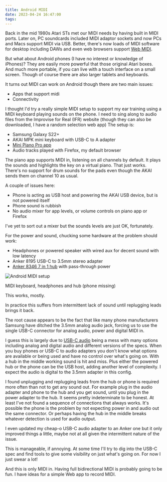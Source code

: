 ```yaml
---
title: Android MIDI
date: 2023-04-24 16:47:00
tags:
---
```


Back in the mid 1980s Atari STs met our MIDI needs by having built in MIDI ports. Later on, PC soundcards included MIDI adaptor sockets and now PCs and Macs support MIDI via USB. Better, there's now loads of MIDI software for desktop including DAWs and even web browsers support [Web MIDI](https://developer.mozilla.org/en-US/docs/Web/API/Web_MIDI_API). 

But what about Android phones (I have no interest or knowledge of iPhones)? They are easily more powerful that those original Atari boxes. And much more portable, if you can live with a touch interface on a small screen. Though of course there are also larger tablets and keyboards.

It turns out MIDI can work on Android though there are two main issues:

- Apps that support midi
- Connectivity

I thought I'd try a really simple MIDI setup to support my ear training using a MIDI keyboard playing sounds on the phone. I need to sing along to audio files from the Improvise for Real (IFR) website (though they can also be downloaded, I have a random selection web app) The setup is: 

- Samsung Galaxy S22+
- AKAI MPK mini keyboard with USB-C to A adapter
- [Mini Piano Pro app](https://play.google.com/store/apps/details?id=umito.android.minipiano_pro&pli=1)
- Audio tracks played with Firefox, my default browser

The piano app supports MIDI in, listening on all channels by default. It plays the sounds and highlights the key on a virtual piano. That just works. There's no support for drum sounds for the pads even though the AKAI sends them on channel 10 as usual.

A couple of issues here:

- Phone is acting as USB host and powering the AKAI USB device, but is not powered itself
- Phone sound is rubbish
- No audio mixer for app levels, or volume controls on piano app or Firefox

I've yet to sort out a mixer but the sounds levels are just OK, fortunately.

For the power and sound, chucking some hardware at the problem should work: 

- Headphones or powered speaker with wired aux for decent sound with low latency
- Anker 8195 USB-C to 3.5mm stereo adapter 
- [Anker 8346 7 in 1 hub](https://www.anker.com/uk/products/a8346) with pass-through power

![Android MIDI setup](/images/android-midi.jpg)
<figcaption>MIDI keyboard, headphones and hub (phone missing)</figcaption>

This works, mostly.

In practice this suffers from intermittent lack of sound until replugging leads brings it back.

The root cause appears to be the fact that like many phone manufacturers Samsung have ditched the 3.5mm analog audio jack, forcing us to use the single USB-C connector for analog audio, power and digital MIDI in. 

I guess this is largely due to [USB-C audio](https://www.soundguys.com/usb-audio-explained-18563/) being a mess with many options including analog and digital audio and different versions of the specs. When you buy phones or USB-C to audio adapters you don't know what options are available or being used and have no control over what's going on. With a hub in the middle working sound is hit and miss. Plus either the powered hub or the phone can be the USB host, adding another level of complexity. I expect the audio is digital to the 3.5mm adapter in this config.

I found unplugging and replugging leads from the hub or phone is required more often than not to get any sound out. For example plug in the audio adapter and phone to the hub and you get sound, until you plug in the power adapter to the hub. It seems pretty indeterminate to be honest. At least I've not found a sequence of connections that always works. It's possible the phone is the problem by not expecting power in and audio out the same connector. Or perhaps having the hub in the middle breaks whatever detection is used for audio output. 

I even updated my cheap-o USB-C audio adapter to an Anker one but it only improved things a little, maybe not at all given the intermittent nature of the issue.

This is manageable, if annoying. At some time I'll try to dig into the USB-C spec and find tools to give some visibility on just what's going on. For now I just swear a lot!

And this is only MIDI in. Having full bidirectional MIDI is probably going to be fun. I have ideas for a simple Web app to record MIDI.